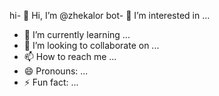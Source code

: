 hi- 👋 Hi, I’m @zhekalor
bot- 👀 I’m interested in ...
- 🌱 I’m currently learning ...
- 💞️ I’m looking to collaborate on ...
- 📫 How to reach me ...
- 😄 Pronouns: ...
- ⚡ Fun fact: ...

<!---
zhekalor/zhekalor is a ✨ special ✨ repository because its `README.md` (this file) appears on your GitHub profile.
You can click the Preview link to take a look at your changes.
--->
